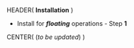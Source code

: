 HEADER( __Installation__ )

- Install for *__floating__* operations - Step __1__

CENTER( (*to be updated*) )